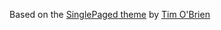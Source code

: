 
Based on the [SinglePaged theme](https://github.com/t413/SinglePaged) by [Tim O'Brien](http://t413.com/)
